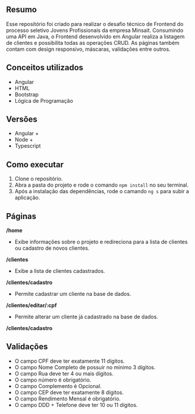 ## Resumo

Esse repositório foi criado para realizar o desafio técnico de Frontend do processo seletivo Jovens Profissionais da empresa Minsait. Consumindo uma API em Java, o Frontend desenvolvido em Angular realiza a listagem de clientes e possibilita todas as operações CRUD. As páginas também contam com design responsivo, máscaras, validações entre outros.
## Conceitos utilizados 

* Angular
* HTML
* Bootstrap
* Lógica de Programação

## Versões

* Angular +
* Node +
* Typescript

## Como executar

1. Clone o repositório.
2. Abra a pasta do projeto e rode o comando `npm install` no seu terminal. 
3. Após a instalação das dependências, rode o camando `ng s` para subir a aplicação.

## Páginas

**/home**

- Exibe informações sobre o projeto e redireciona para a lista de clientes ou cadastro de novos clientes.

**/clientes**

- Exibe a lista de clientes cadastrados.

**/clientes/cadastro**

- Permite cadastrar um cliente na base de dados.

**/clientes/editar/:cpf**

- Permite alterar um cliente já cadastrado na base de dados.

**/clientes/cadastro**

## Validações

- O campo CPF deve ter exatamente 11 dígitos.
- O campo Nome Completo de possuir no mínimo 3 dígitos.
- O campo Rua deve ter 4 ou mais dígitos.
- O campo número é obrigatório.
- O campo Complemento é Opcional.
-  O campo CEP deve ter exatamente 8 dígitos.
- O campo Rendimento Mensal é obrigatório.
- O campo DDD + Telefone deve ter 10 ou 11 dígitos.
